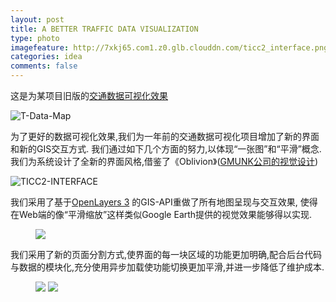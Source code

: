```yaml
---
layout: post
title: A BETTER TRAFFIC DATA VISUALIZATION
type: photo
imagefeature: http://7xkj65.com1.z0.glb.clouddn.com/ticc2_interface.png?imageMogr2/thumbnail/!30p
categories: idea
comments: false
---
```


这是为某项目旧版的[交通数据可视化效果](http://xumeng.me/idea/traffic-data)

![T-Data-Map](http://7xkj65.com1.z0.glb.clouddn.com/T-Data-Map?imageMogr2/thumbnail/!30p)

为了更好的数据可视化效果,我们为一年前的交通数据可视化项目增加了新的界面和新的GIS交互方式. 我们通过如下几个方面的努力,以体现“一张图”和“平滑”概念.我们为系统设计了全新的界面风格,借鉴了《Oblivion》([GMUNK公司的视觉设计](http://gmunk.com/OBLIVION-GFX))

![TICC2-INTERFACE](http://7xkj65.com1.z0.glb.clouddn.com/ticc2_interface.png?imageMogr2/thumbnail/!30p)


我们采用了基于[OpenLayers 3](http://openlayers.org) 的GIS-API重做了所有地图呈现与交互效果, 使得在Web端的像“平滑缩放”这样类似Google Earth提供的视觉效果能够得以实现.

<figure>
	<a href="http://7xkj65.com1.z0.glb.clouddn.com/ticc2-dynamic.gif"><img src="http://7xkj65.com1.z0.glb.clouddn.com/ticc2-dynamic.gif"></a>
</figure>


我们采用了新的页面分割方式,使界面的每一块区域的功能更加明确,配合后台代码与数据的模块化,充分使用异步加载使功能切换更加平滑,并进一步降低了维护成本.


<figure class="half">
	<a href="http://7xkj65.com1.z0.glb.clouddn.com/ticc2-nav1.png"><img src="http://7xkj65.com1.z0.glb.clouddn.com/ticc2-nav1.png?imageMogr2/thumbnail/!30p"></a>
	<a href="http://7xkj65.com1.z0.glb.clouddn.com/ticc2-nav2.png"><img src="http://7xkj65.com1.z0.glb.clouddn.com/ticc2-nav2.png?imageMogr2/thumbnail/!30p"></a>
</figure>



